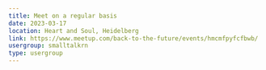 ```yaml
---
title: Meet on a regular basis
date: 2023-03-17
location: Heart and Soul, Heidelberg
link: https://www.meetup.com/back-to-the-future/events/hmcmfpyfcfbwb/
usergroup: smalltalkrn
type: usergroup
---
```

